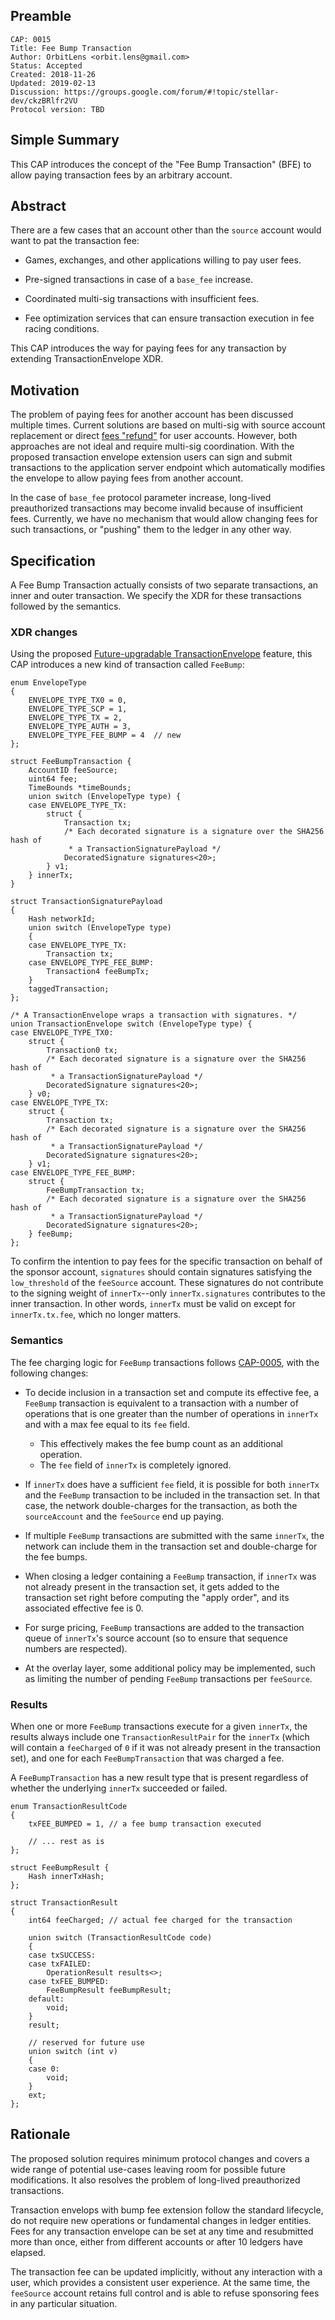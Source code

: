 ## Preamble

```
CAP: 0015
Title: Fee Bump Transaction
Author: OrbitLens <orbit.lens@gmail.com>
Status: Accepted
Created: 2018-11-26
Updated: 2019-02-13
Discussion: https://groups.google.com/forum/#!topic/stellar-dev/ckzBRlfr2VU
Protocol version: TBD
```

## Simple Summary

This CAP introduces the concept of the "Fee Bump Transaction" (BFE) to
allow paying transaction fees by an arbitrary account.

## Abstract

There are a few cases that an account other than the `source` account would want to pat the transaction fee:

- Games, exchanges, and other applications willing to pay user fees.

- Pre-signed transactions in case of a `base_fee` increase.

- Coordinated multi-sig transactions with insufficient fees.

- Fee optimization services that can ensure transaction execution in
  fee racing conditions.

This CAP introduces the way for paying fees for any transaction by
extending TransactionEnvelope XDR.

## Motivation

The problem of paying fees for another account has been discussed
multiple times. Current solutions are based on multi-sig with source
account replacement or direct [fees "refund"](
https://www.lumenauts.com/blog/better-stellar-fee-channels) for user
accounts.  However, both approaches are not ideal and require
multi-sig coordination.  With the proposed transaction envelope
extension users can sign and submit transactions to the application
server endpoint which automatically modifies the envelope to allow
paying fees from another account.

In the case of `base_fee` protocol parameter increase, long-lived
preauthorized transactions may become invalid because of insufficient
fees. Currently, we have no mechanism that would allow changing fees
for such transactions, or "pushing" them to the ledger in any other
way.


## Specification

A Fee Bump Transaction actually consists of two separate transactions,
an inner and outer transaction.  We specify the XDR for these
transactions followed by the semantics.

### XDR changes

Using the proposed [Future-upgradable
TransactionEnvelope](cap-0019.md) feature, this CAP introduces a new
kind of transaction called `FeeBump`:

~~~~ {.c}
enum EnvelopeType
{
    ENVELOPE_TYPE_TX0 = 0,
    ENVELOPE_TYPE_SCP = 1,
    ENVELOPE_TYPE_TX = 2,
    ENVELOPE_TYPE_AUTH = 3,
    ENVELOPE_TYPE_FEE_BUMP = 4  // new
};

struct FeeBumpTransaction {
    AccountID feeSource;
    uint64 fee;
    TimeBounds *timeBounds;
    union switch (EnvelopeType type) {
    case ENVELOPE_TYPE_TX:
        struct {
            Transaction tx;
            /* Each decorated signature is a signature over the SHA256 hash of
             * a TransactionSignaturePayload */
            DecoratedSignature signatures<20>;
        } v1;
    } innerTx;
}

struct TransactionSignaturePayload
{
    Hash networkId;
    union switch (EnvelopeType type)
    {
    case ENVELOPE_TYPE_TX:
        Transaction tx;
    case ENVELOPE_TYPE_FEE_BUMP:
        Transaction4 feeBumpTx;
    }
    taggedTransaction;
};

/* A TransactionEnvelope wraps a transaction with signatures. */
union TransactionEnvelope switch (EnvelopeType type) {
case ENVELOPE_TYPE_TX0:
    struct {
        Transaction0 tx;
        /* Each decorated signature is a signature over the SHA256 hash of
         * a TransactionSignaturePayload */
        DecoratedSignature signatures<20>;
    } v0;
case ENVELOPE_TYPE_TX:
    struct {
        Transaction tx;
        /* Each decorated signature is a signature over the SHA256 hash of
         * a TransactionSignaturePayload */
        DecoratedSignature signatures<20>;
    } v1;
case ENVELOPE_TYPE_FEE_BUMP:
    struct {
        FeeBumpTransaction tx;
        /* Each decorated signature is a signature over the SHA256 hash of
         * a TransactionSignaturePayload */
        DecoratedSignature signatures<20>;
    } feeBump;
};
~~~~

To confirm the intention to pay fees for the specific transaction on
behalf of the sponsor account, `signatures` should contain signatures
satisfying the `low_threshold` of the `feeSource` account.  These
signatures do not contribute to the signing weight of `innerTx`--only
`innerTx.signatures` contributes to the inner transaction.  In other
words, `innerTx` must be valid on except for `innerTx.tx.fee`, which
no longer matters.

### Semantics

The fee charging logic for `FeeBump` transactions follows
[CAP-0005](cap-0005.md), with the following changes:

* To decide inclusion in a transaction set and compute its effective fee, a
  `FeeBump` transaction is equivalent to a transaction with a number of
  operations that is one greater than the number of operations
  in `innerTx` and with a max fee equal to its `fee` field.
    * This effectively makes the fee bump count as an additional operation.
    * The `fee` field of `innerTx` is completely ignored.

* If `innerTx` does have a sufficient `fee` field, it is possible for
  both `innerTx` and the `FeeBump` transaction to be included in the
  transaction set. In that case, the network double-charges for the
  transaction, as both the `sourceAccount` and the `feeSource` end up
  paying.

* If multiple `FeeBump` transactions are submitted with the same `innerTx`,
  the network can include them in the transaction set and double-charge for
  the fee bumps.

* When closing a ledger containing a `FeeBump` transaction, if `innerTx` was not already present in the transaction set, it gets added to the transaction set right before computing the "apply order", and its associated
  effective fee is 0.

* For surge pricing, `FeeBump` transactions are added to the transaction queue
  of `innerTx`'s source account (so to ensure that sequence numbers are respected).

* At the overlay layer, some additional policy may be implemented, such as
  limiting the number of pending `FeeBump` transactions per `feeSource`.

### Results

When one or more `FeeBump` transactions execute for a given `innerTx`,
the results always include one `TransactionResultPair` for the
`innerTx` (which will contain a `feeCharged` of `0` if it was not already present in the transaction set), and one for each `FeeBumpTransaction` that was charged a fee.

A `FeeBumpTransaction` has a new result type that is present regardless of whether the
underlying `innerTx` succeeded or failed.

~~~~ {.c}
enum TransactionResultCode
{
    txFEE_BUMPED = 1, // a fee bump transaction executed

    // ... rest as is
};

struct FeeBumpResult {
    Hash innerTxHash;
};

struct TransactionResult
{
    int64 feeCharged; // actual fee charged for the transaction

    union switch (TransactionResultCode code)
    {
    case txSUCCESS:
    case txFAILED:
        OperationResult results<>;
    case txFEE_BUMPED:
        FeeBumpResult feeBumpResult;
    default:
        void;
    }
    result;

    // reserved for future use
    union switch (int v)
    {
    case 0:
        void;
    }
    ext;
};
~~~~

## Rationale

The proposed solution requires minimum protocol changes and covers a
wide range of potential use-cases leaving room for possible
future modifications. It also resolves the problem of long-lived
preauthorized transactions.

Transaction envelops with bump fee extension follow the standard
lifecycle, do not require new operations or fundamental changes in
ledger entities.  Fees for any transaction envelope can be set at any
time and resubmitted more than once, either from different accounts or
after 10 ledgers have elapsed.

The transaction fee can be updated implicitly, without any interaction
with a user, which provides a consistent user experience. At the same
time, the `feeSource` account retains full control and is able to
refuse sponsoring fees in any particular situation.
